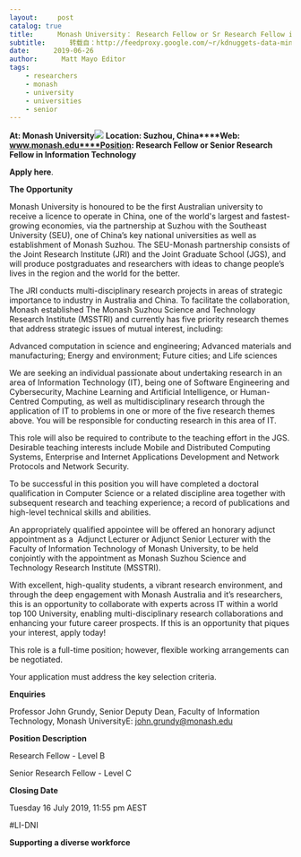 ```yaml
---
layout:     post
catalog: true
title:      Monash University： Research Fellow or Sr Research Fellow in Information Technology [Suzhou, China]
subtitle:      转载自：http://feedproxy.google.com/~r/kdnuggets-data-mining-analytics/~3/eNH_4PXNLQ8/06-26-monash-research-fellow-information-technology.html
date:      2019-06-26
author:      Matt Mayo Editor
tags:
    - researchers
    - monash
    - university
    - universities
    - senior
---
```


**At: Monash University**![](https://pbs.twimg.com/profile_images/720798458228027393/teAgCMol_400x400.jpg)
**Location: Suzhou, China****Web: www.monash.edu****Position: Research Fellow or Senior Research Fellow in Information Technology**

**Apply here**.

**The Opportunity**

Monash University is honoured to be the first Australian university to receive a licence to operate in China, one of the world's largest and fastest-growing economies, via the partnership at Suzhou with the Southeast University (SEU), one of China’s key national universities as well as establishment of Monash Suzhou. The SEU-Monash partnership consists of the Joint Research Institute (JRI) and the Joint Graduate School (JGS), and will produce postgraduates and researchers with ideas to change people’s lives in the region and the world for the better.

The JRI conducts multi-disciplinary research projects in areas of strategic importance to industry in Australia and China. To facilitate the collaboration, Monash established The Monash Suzhou Science and Technology Research Institute (MSSTRI) and currently has five priority research themes that address strategic issues of mutual interest, including:

Advanced computation in science and engineering;
Advanced materials and manufacturing;
Energy and environment;
Future cities; and
Life sciences

We are seeking an individual passionate about undertaking research in an area of Information Technology (IT), being one of Software Engineering and Cybersecurity, Machine Learning and Artificial Intelligence, or Human-Centred Computing, as well as multidisciplinary research through the application of IT to problems in one or more of the five research themes above. You will be responsible for conducting research in this area of IT.

This role will also be required to contribute to the teaching effort in the JGS. Desirable teaching interests include Mobile and Distributed Computing Systems, Enterprise and Internet Applications Development and Network Protocols and Network Security.

To be successful in this position you will have completed a doctoral qualification in Computer Science or a related discipline area together with subsequent research and teaching experience; a record of publications and high-level technical skills and abilities.

An appropriately qualified appointee will be offered an honorary adjunct appointment as a  Adjunct Lecturer or Adjunct Senior Lecturer with the Faculty of Information Technology of Monash University, to be held conjointly with the appointment as Monash Suzhou Science and Technology Research Institute (MSSTRI).

With excellent, high-quality students, a vibrant research environment, and through the deep engagement with Monash Australia and it’s researchers, this is an opportunity to collaborate with experts across IT within a world top 100 University, enabling multi-disciplinary research collaborations and enhancing your future career prospects. If this is an opportunity that piques your interest, apply today!

This role is a full-time position; however, flexible working arrangements can be negotiated.

Your application must address the key selection criteria.

**Enquiries**

Professor John Grundy, Senior Deputy Dean, Faculty of Information Technology, Monash UniversityE: john.grundy@monash.edu

**Position Description**

Research Fellow - Level B

Senior Research Fellow - Level C

**Closing Date**

Tuesday 16 July 2019, 11:55 pm AEST

#LI-DNI

**Supporting a diverse workforce**
